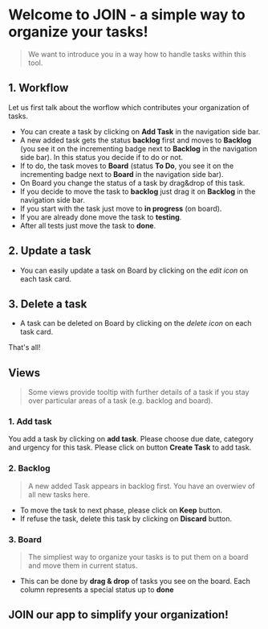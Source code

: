 # Welcome to JOIN - a simple way to organize your tasks!
> We want to introduce you in a way how to handle tasks within this tool.

## 1. Workflow
Let us first talk about the worflow which contributes your organization of tasks.
- You can create a task by clicking on **Add Task** in the navigation side bar. 
- A new added task gets the status **backlog** first and moves to **Backlog** (you see it on the incrementing badge next to **Backlog** in the navigation side bar).
In this status you decide if to do or not.
- If to do, the task moves to **Board** (status **To Do**, you see it on the incrementing badge next to **Board** in the navigation side bar).
- On Board you change the status of a task by drag&drop of this task.
- If you decide to move the task to **backlog** just drag it on **Backlog** in the navigation side bar.
- If you start with the task just move to **in progress** (on board).
- If you are already done move the task to **testing**.
- After all tests just move the task to **done**.

## 2. Update a task
- You can easily update a task on Board by clicking on the *edit icon* on each task card.

## 3. Delete a task
- A task can be deleted on Board by clicking on the *delete icon* on each task card.

That's all! 


## Views
> Some views provide tooltip with further details of a task if you stay over particular areas of a task (e.g. backlog and board).

### 1. Add task
You add a task by clicking on **add task**.
Please choose due date, category and urgency for this task.
Please click on button **Create Task** to add task.

### 2. Backlog
> A new added Task appears in backlog first.
> You have an overwiev of all new tasks here.
- To move the task to next phase, please click on **Keep** button.
- If refuse the task, delete this task by clicking on **Discard** button.


### 3. Board
> The simpliest way to organize your tasks is to put them on a board and move them in current status.
- This can be done by **drag & drop** of tasks you see on the board.
Each column represents a special status up to **done**

## JOIN our app to simplify your organization!
